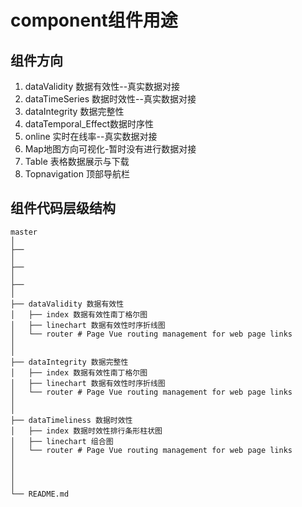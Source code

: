 # component组件用途

## 组件方向
1.  dataValidity 数据有效性--真实数据对接
2.  dataTimeSeries 数据时效性--真实数据对接
3.  dataIntegrity 数据完整性
4.  dataTemporal_Effect数据时序性
5.  online 实时在线率--真实数据对接
6.  Map地图方向可视化-暂时没有进行数据对接
7.  Table 表格数据展示与下载
8.  Topnavigation 顶部导航栏

## 组件代码层级结构
```
master
│
├── 
│ 
├── 
│ 
├── 
│ 
├── dataValidity 数据有效性
│   ├── index 数据有效性南丁格尔图
│   ├── linechart 数据有效性时序折线图
│   └── router # Page Vue routing management for web page links
│
│ 
├── dataIntegrity 数据完整性
│   ├── index 数据有效性南丁格尔图
│   ├── linechart 数据有效性时序折线图
│   └── router # Page Vue routing management for web page links
│
│ 
├── dataTimeliness 数据时效性
│   ├── index 数据时效性排行条形柱状图
│   ├── linechart 组合图
│   └── router # Page Vue routing management for web page links
│
│
│
│
└── README.md 
```
